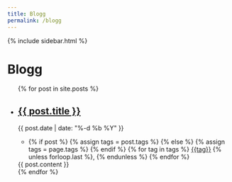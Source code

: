 ```yaml
---
title: Blogg
permalink: /blogg
---
```


 <div class="sidebar">
    {% include sidebar.html %}
    </div>
<div class="blog" id="dimmable">
    <div><h1>Blogg</h1></div>
    <div><ul>
        {% for post in site.posts %}
        <li class="blog__post">
            <h2><a href="{{ post.url }}">{{ post.title }}</a></h2>
            <div class="post__date">{{ post.date | date: "%-d %b %Y" }}</div>
            <div class="post__tags">
                <ul>
                    <li>
                        {% if post %}
                            {% assign tags = post.tags %}
                        {% else %}
                            {% assign tags = page.tags %}
                        {% endif %}
                        {% for tag in tags %}
                            <a href="/blogg/tags/{{tag|slugize}}">{{tag}}</a>
                        {% unless forloop.last %},&nbsp;{% endunless %}
                        {% endfor %}
                    </li>
                </ul>
            </div>
            <div class="post__content">
                {{ post.content }}
            </div>
        </li>
        {% endfor %}
    </ul></div>
</div>
<div class="accent"><div class="accent2"></div></div>